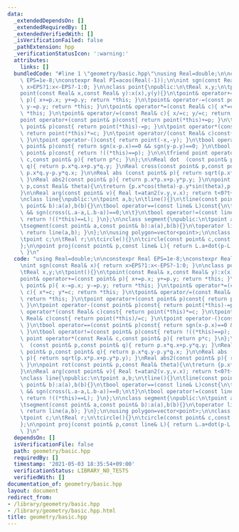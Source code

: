 ```yaml
---
data:
  _extendedDependsOn: []
  _extendedRequiredBy: []
  _extendedVerifiedWith: []
  _isVerificationFailed: false
  _pathExtension: hpp
  _verificationStatusIcon: ':warning:'
  attributes:
    links: []
  bundledCode: "#line 1 \"geometry/basic.hpp\"\nusing Real=double;\n\nconstexpr Real\
    \ EPS=1e-8;\nconstexpr Real PI=acos(Real(-1));\n\nint sgn(const Real& x){ return\
    \ x>EPS?1:x<-EPS?-1:0; }\n\nclass point{\npublic:\n\tReal x,y;\n\tpoint(){}\n\t\
    point(const Real& x,const Real& y):x(x),y(y){}\n\tpoint& operator+=(const point&\
    \ p){ x+=p.x; y+=p.y; return *this; }\n\tpoint& operator-=(const point& p){ x-=p.x;\
    \ y-=p.y; return *this; }\n\tpoint& operator*=(const Real& c){ x*=c; y*=c; return\
    \ *this; }\n\tpoint& operator/=(const Real& c){ x/=c; y/=c; return *this; }\n\t\
    point operator+(const point& p)const{ return point(*this)+=p; }\n\tpoint operator-(const\
    \ point& p)const{ return point(*this)-=p; }\n\tpoint operator*(const Real& c)const{\
    \ return point(*this)*=c; }\n\tpoint operator/(const Real& c)const{ return point(*this)/=c;\
    \ }\n\tpoint operator-()const{ return point(-x,-y); }\n\tbool operator==(const\
    \ point& p)const{ return sgn(x-p.x)==0 && sgn(y-p.y)==0; }\n\tbool operator!=(const\
    \ point& p)const{ return !((*this)==p); }\n\n\tfriend point operator*(const Real&\
    \ c,const point& p){ return p*c; }\n};\n\nReal dot  (const point& p,const point&\
    \ q){ return p.x*q.x+p.y*q.y; }\nReal cross(const point& p,const point& q){ return\
    \ p.x*q.y-p.y*q.x; }\n\nReal abs (const point& p){ return sqrt(p.x*p.x+p.y*p.y);\
    \ }\nReal abs2(const point& p){ return p.x*p.x+p.y*p.y; }\n\npoint rot(const point&\
    \ p,const Real& theta){\n\treturn {p.x*cos(theta)-p.y*sin(theta),p.x*sin(theta)+p.y*cos(theta)};\n\
    }\n\nReal arg(const point& v){ Real t=atan2(v.y,v.x); return t<0?t+2*PI:t; }\n\
    \nclass line{\npublic:\n\tpoint a,b;\n\tline(){}\n\tline(const point& a,const\
    \ point& b):a(a),b(b){}\n\tbool operator==(const line& L)const{\n\t\treturn sgn(cross(b-a,L.b-L.a))==0\
    \ && sgn(cross(L.a-a,L.b-a))==0;\n\t}\n\tbool operator!=(const line& L)const{\
    \ return !((*this)==L); }\n};\n\nclass segment{\npublic:\n\tpoint a,b;\n\tsegment(){}\n\
    \tsegment(const point& a,const point& b):a(a),b(b){}\n\toperator line()const{\
    \ return line(a,b); }\n};\n\nusing polygon=vector<point>;\n\nclass circle{\npublic:\n\
    \tpoint c;\n\tReal r;\n\tcircle(){}\n\tcircle(const point& c,const Real& r):c(c),r(r){}\n\
    };\n\npoint proj(const point& p,const line& L){ return L.a+dot(p-L.a,L.b-L.a)/abs2(L.b-L.a)*(L.b-L.a);\
    \ }\n"
  code: "using Real=double;\n\nconstexpr Real EPS=1e-8;\nconstexpr Real PI=acos(Real(-1));\n\
    \nint sgn(const Real& x){ return x>EPS?1:x<-EPS?-1:0; }\n\nclass point{\npublic:\n\
    \tReal x,y;\n\tpoint(){}\n\tpoint(const Real& x,const Real& y):x(x),y(y){}\n\t\
    point& operator+=(const point& p){ x+=p.x; y+=p.y; return *this; }\n\tpoint& operator-=(const\
    \ point& p){ x-=p.x; y-=p.y; return *this; }\n\tpoint& operator*=(const Real&\
    \ c){ x*=c; y*=c; return *this; }\n\tpoint& operator/=(const Real& c){ x/=c; y/=c;\
    \ return *this; }\n\tpoint operator+(const point& p)const{ return point(*this)+=p;\
    \ }\n\tpoint operator-(const point& p)const{ return point(*this)-=p; }\n\tpoint\
    \ operator*(const Real& c)const{ return point(*this)*=c; }\n\tpoint operator/(const\
    \ Real& c)const{ return point(*this)/=c; }\n\tpoint operator-()const{ return point(-x,-y);\
    \ }\n\tbool operator==(const point& p)const{ return sgn(x-p.x)==0 && sgn(y-p.y)==0;\
    \ }\n\tbool operator!=(const point& p)const{ return !((*this)==p); }\n\n\tfriend\
    \ point operator*(const Real& c,const point& p){ return p*c; }\n};\n\nReal dot\
    \  (const point& p,const point& q){ return p.x*q.x+p.y*q.y; }\nReal cross(const\
    \ point& p,const point& q){ return p.x*q.y-p.y*q.x; }\n\nReal abs (const point&\
    \ p){ return sqrt(p.x*p.x+p.y*p.y); }\nReal abs2(const point& p){ return p.x*p.x+p.y*p.y;\
    \ }\n\npoint rot(const point& p,const Real& theta){\n\treturn {p.x*cos(theta)-p.y*sin(theta),p.x*sin(theta)+p.y*cos(theta)};\n\
    }\n\nReal arg(const point& v){ Real t=atan2(v.y,v.x); return t<0?t+2*PI:t; }\n\
    \nclass line{\npublic:\n\tpoint a,b;\n\tline(){}\n\tline(const point& a,const\
    \ point& b):a(a),b(b){}\n\tbool operator==(const line& L)const{\n\t\treturn sgn(cross(b-a,L.b-L.a))==0\
    \ && sgn(cross(L.a-a,L.b-a))==0;\n\t}\n\tbool operator!=(const line& L)const{\
    \ return !((*this)==L); }\n};\n\nclass segment{\npublic:\n\tpoint a,b;\n\tsegment(){}\n\
    \tsegment(const point& a,const point& b):a(a),b(b){}\n\toperator line()const{\
    \ return line(a,b); }\n};\n\nusing polygon=vector<point>;\n\nclass circle{\npublic:\n\
    \tpoint c;\n\tReal r;\n\tcircle(){}\n\tcircle(const point& c,const Real& r):c(c),r(r){}\n\
    };\n\npoint proj(const point& p,const line& L){ return L.a+dot(p-L.a,L.b-L.a)/abs2(L.b-L.a)*(L.b-L.a);\
    \ }\n"
  dependsOn: []
  isVerificationFile: false
  path: geometry/basic.hpp
  requiredBy: []
  timestamp: '2021-05-03 18:35:54+09:00'
  verificationStatus: LIBRARY_NO_TESTS
  verifiedWith: []
documentation_of: geometry/basic.hpp
layout: document
redirect_from:
- /library/geometry/basic.hpp
- /library/geometry/basic.hpp.html
title: geometry/basic.hpp
---
```

